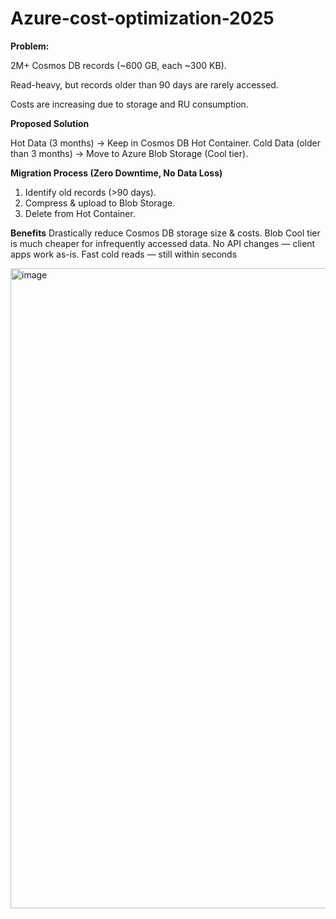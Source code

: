 # Azure-cost-optimization-2025

**Problem:**

2M+ Cosmos DB records (~600 GB, each ~300 KB).

Read-heavy, but records older than 90 days are rarely accessed.

Costs are increasing due to storage and RU consumption.


**Proposed Solution**

Hot Data (3 months) → Keep in Cosmos DB Hot Container.
Cold Data (older than 3 months) → Move to Azure Blob Storage (Cool tier).


**Migration Process (Zero Downtime, No Data Loss)**

1. Identify old records (>90 days).
2. Compress & upload to Blob Storage.
3. Delete from Hot Container.

**Benefits**
Drastically reduce Cosmos DB storage size & costs.
Blob Cool tier is much cheaper for infrequently accessed data.
No API changes — client apps work as-is.
Fast cold reads — still within seconds


<img width="1536" height="1024" alt="image" src="https://github.com/user-attachments/assets/2e880972-53bc-4349-8046-78ebcac9baa2" />
